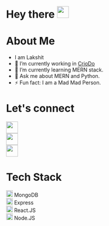 
<div>
  <h1>
  Hey there
  <img style="height:32px;" src="https://camo.githubusercontent.com/e8e7b06ecf583bc040eb60e44eb5b8e0ecc5421320a92929ce21522dbc34c891/68747470733a2f2f6d656469612e67697068792e636f6d2f6d656469612f6876524a434c467a6361737252346961377a2f67697068792e676966"/>
  </h1>

  <h1>
  About Me
  </h1>

  <ul>
    <li>
      I am Lakshit
    </li>
    <li>
      🔭 I’m currently working in <a href="https://github.com/CrioDo">CrioDo<a>
    <li>
      🌱 I’m currently learning MERN stack.
    </li>
    <li>
      💬 Ask me about MERN and Python.
    </li>
    <li>
      ⚡ Fun fact: I am a Mad Mad Person.
    </li>
  </ul>

  <div>
    <h1>
      Let's connect
    </h1>
    <div>
      <div>
        <a href="https://www.instagram.com/pen.code/">
          <img style="height:32px; width:32px;" src="https://www.freepnglogos.com/uploads/logo-ig-png/logo-ig-instagram-new-logo-vector-download-13.png">
        </a>
      </div>
      <div>
        <a href="https://www.linkedin.com/in/penandcode/">
          <img style="height:32px; width:32px;" src="https://www.freepnglogos.com/uploads/linkedin-in-logo-png-1.png">
        </a>
      </div>
      <div>
        <a href="mailto:lrsbudhsingh@gmail.com">
          <img style="height:32px; width:32px;" src="https://www.freepnglogos.com/uploads/logo-gmail-png/logo-gmail-png-gmail-icon-download-png-and-vector-1.png">
        </a>
      </div>
    </div>
    
<div>
  <h1>
    Tech Stack
  </h1>
  <div>
    <img src="https://cdn.worldvectorlogo.com/logos/mongodb-icon-1.svg" style="height:18px;">
    MongoDB
  </div>
  <div>
    <img src="https://www.guayerd.com/wp-content/uploads//2021/04/expressjs-logo.svg" style="height:18px;">
    Express
  </div>
  <div>
    <img src="https://upload.wikimedia.org/wikipedia/commons/thumb/a/a7/React-icon.svg/2300px-React-icon.svg.png" style="height:18px;">
    React.JS
  </div>
  <div>
    <img src="https://seeklogo.com/images/N/nodejs-logo-FBE122E377-seeklogo.com.png" style="height:18px;">
    Node.JS
  </div>
</div>
      
</div>
